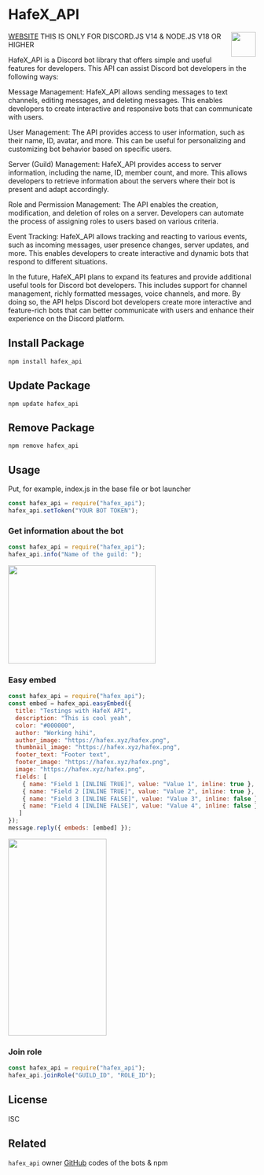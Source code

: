 # HafeX_API

[WEBSITE](https://hafex.xyz/)
<img src="https://hafex.xyz/hafex_100.png" style="width:50px;height:50px;" align="right"/>
THIS IS ONLY FOR DISCORD.JS V14 & NODE.JS V18 OR HIGHER

HafeX_API is a Discord bot library that offers simple and useful features for developers. This API can assist Discord bot developers in the following ways:

Message Management: HafeX_API allows sending messages to text channels, editing messages, and deleting messages. This enables developers to create interactive and responsive bots that can communicate with users.

User Management: The API provides access to user information, such as their name, ID, avatar, and more. This can be useful for personalizing and customizing bot behavior based on specific users.

Server (Guild) Management: HafeX_API provides access to server information, including the name, ID, member count, and more. This allows developers to retrieve information about the servers where their bot is present and adapt accordingly.

Role and Permission Management: The API enables the creation, modification, and deletion of roles on a server. Developers can automate the process of assigning roles to users based on various criteria.

Event Tracking: HafeX_API allows tracking and reacting to various events, such as incoming messages, user presence changes, server updates, and more. This enables developers to create interactive and dynamic bots that respond to different situations.

In the future, HafeX_API plans to expand its features and provide additional useful tools for Discord bot developers. This includes support for channel management, richly formatted messages, voice channels, and more. By doing so, the API helps Discord bot developers create more interactive and feature-rich bots that can better communicate with users and enhance their experience on the Discord platform.

## Install Package
```
npm install hafex_api
```

## Update Package
```
npm update hafex_api
```

## Remove Package
```
npm remove hafex_api
```


## Usage
Put, for example, index.js in the base file or bot launcher

```js
const hafex_api = require("hafex_api");
hafex_api.setToken("YOUR BOT TOKEN");
```

### Get information about the bot

```js
const hafex_api = require("hafex_api");
hafex_api.info("Name of the guild: ");
```
<img src="https://i.imgur.com/4vp7HHn.png" style="width: 300px;height: 200px;">

### Easy embed

```js
const hafex_api = require("hafex_api");
const embed = hafex_api.easyEmbed({
  title: "Testings with HafeX API",
  description: "This is cool yeah",
  color: "#000000",
  author: "Working hihi",
  author_image: "https://hafex.xyz/hafex.png",
  thumbnail_image: "https://hafex.xyz/hafex.png",
  footer_text: "Footer text",
  footer_image: "https://hafex.xyz/hafex.png",
  image: "https://hafex.xyz/hafex.png",
  fields: [
    { name: "Field 1 [INLINE TRUE]", value: "Value 1", inline: true },
    { name: "Field 2 [INLINE TRUE]", value: "Value 2", inline: true },
    { name: "Field 3 [INLINE FALSE]", value: "Value 3", inline: false },
    { name: "Field 4 [INLINE FALSE]", value: "Value 4", inline: false },
   ]
});
message.reply({ embeds: [embed] });
```
<img src="https://media.discordapp.net/attachments/1130927370933641326/1130966978279002303/image.png?width=352&height=520" style="width: 200px;height: 400px;">

### Join role

```js
const hafex_api = require("hafex_api");
hafex_api.joinRole("GUILD_ID", "ROLE_ID");
```

## License

ISC

## Related

`hafex_api` owner [GitHub](https://github.com/RecuvaPumDEV) codes of the bots & npm
